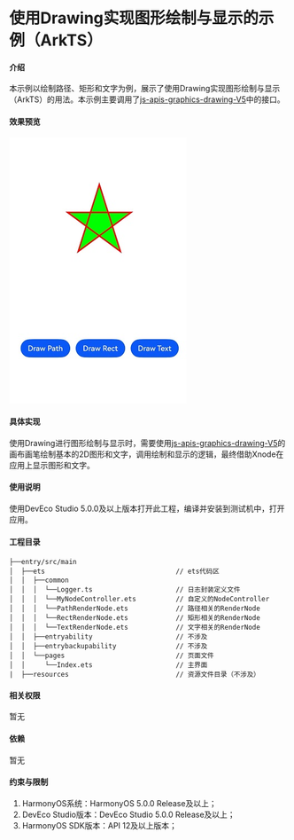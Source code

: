 # 使用Drawing实现图形绘制与显示的示例（ArkTS）

#### 介绍

本示例以绘制路径、矩形和文字为例，展示了使用Drawing实现图形绘制与显示（ArkTS）的用法。本示例主要调用了[js-apis-graphics-drawing-V5](https://developer.huawei.com/consumer/cn/doc/harmonyos-references-V5/js-apis-graphics-drawing-V5)中的接口。

#### 效果预览

![1736821816335](screenshots/device/1736821816335.png)

#### 具体实现

使用Drawing进行图形绘制与显示时，需要使用[js-apis-graphics-drawing-V5](https://developer.huawei.com/consumer/cn/doc/harmonyos-references-V5/js-apis-graphics-drawing-V5)的画布画笔绘制基本的2D图形和文字，调用绘制和显示的逻辑，最终借助Xnode在应用上显示图形和文字。

#### 使用说明

使用DevEco Studio 5.0.0及以上版本打开此工程，编译并安装到测试机中，打开应用。

#### 工程目录

```
├──entry/src/main
│  ├──ets                                 // ets代码区
│  │  ├──common
│  │  │  └──Logger.ts                     // 日志封装定义文件
│  │  │  └──MyNodeController.ets          // 自定义的NodeController
│  │  │  └──PathRenderNode.ets            // 路径相关的RenderNode
│  │  │  └──RectRenderNode.ets            // 矩形相关的RenderNode
│  │  │  └──TextRenderNode.ets            // 文字相关的RenderNode
│  │  ├──entryability                     // 不涉及
│  │  ├──entrybackupability               // 不涉及
│  │  └──pages                            // 页面文件
│  │     └──Index.ets                     // 主界面
|  ├──resources                           // 资源文件目录（不涉及）
```

#### 相关权限

暂无

#### 依赖

暂无

#### 约束与限制

1. HarmonyOS系统：HarmonyOS 5.0.0 Release及以上；
2. DevEco Studio版本：DevEco Studio 5.0.0 Release及以上；
3. HarmonyOS SDK版本：API 12及以上版本；
